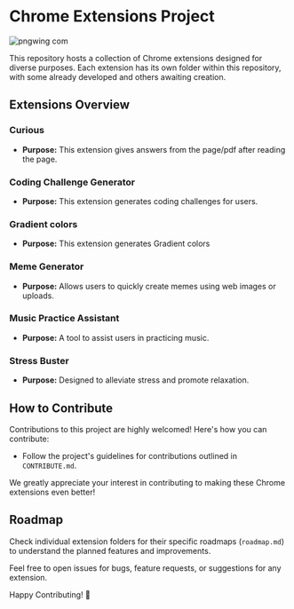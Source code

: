 # Chrome Extensions Project

![pngwing com](https://github.com/nik132-eng/chrome-extensions/assets/77881638/a70432cc-9ec6-40bd-8a1a-053f22df59e8)

This repository hosts a collection of Chrome extensions designed for diverse purposes. Each extension has its own folder within this repository, with some already developed and others awaiting creation.

## Extensions Overview

### Curious
- **Purpose:** This extension gives answers from the page/pdf after reading the page.

### Coding Challenge Generator
- **Purpose:** This extension generates coding challenges for users.

### Gradient colors
- **Purpose:** This extension generates Gradient colors
  
### Meme Generator
- **Purpose:** Allows users to quickly create memes using web images or uploads.

### Music Practice Assistant
- **Purpose:** A tool to assist users in practicing music.

### Stress Buster
- **Purpose:** Designed to alleviate stress and promote relaxation.

## How to Contribute

Contributions to this project are highly welcomed! Here's how you can contribute:
- Follow the project's guidelines for contributions outlined in `CONTRIBUTE.md`.

We greatly appreciate your interest in contributing to making these Chrome extensions even better!

## Roadmap
Check individual extension folders for their specific roadmaps (`roadmap.md`) to understand the planned features and improvements.

Feel free to open issues for bugs, feature requests, or suggestions for any extension.

Happy Contributing! 🚀
